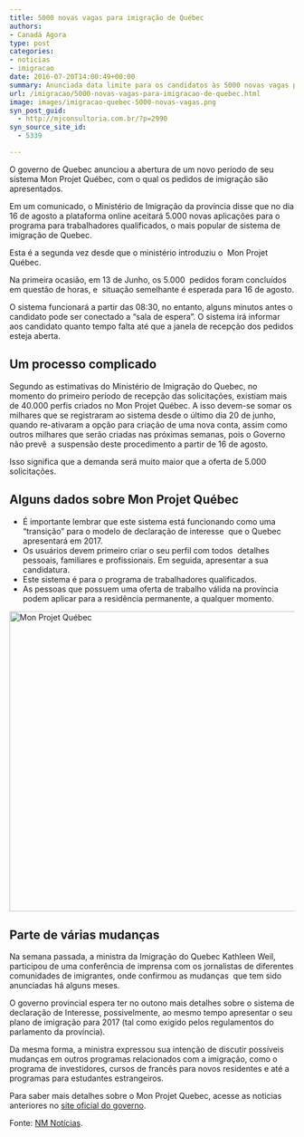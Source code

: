 ```yaml
---
title: 5000 novas vagas para imigração de Québec
authors:
- Canadá Agora
type: post
categories:
- noticias
- imigracao
date: 2016-07-20T14:00:49+00:00
summary: Anunciada data limite para os candidatos às 5000 novas vagas para imigração de Québec
url: /imigracao/5000-novas-vagas-para-imigracao-de-quebec.html
image: images/imigracao-quebec-5000-novas-vagas.png
syn_post_guid:
  - http://mjconsultoria.com.br/?p=2990
syn_source_site_id:
  - 5339

---
```

O governo de Quebec anunciou a abertura de um novo período de seu sistema Mon Projet Québec, com o qual os pedidos de imigração são apresentados.

Em um comunicado, o Ministério de Imigração da província disse que no dia 16 de agosto a plataforma online aceitará 5.000 novas aplicações para o programa para trabalhadores qualificados, o mais popular de sistema de imigração de Quebec.

Esta é a segunda vez desde que o ministério introduziu o  Mon Projet Québec.

Na primeira ocasião, em 13 de Junho, os 5.000  pedidos foram concluídos em questão de horas, e  situação semelhante é esperada para 16 de agosto.

O sistema funcionará a partir das 08:30, no entanto, alguns minutos antes o candidato pode ser conectado a “sala de espera”. O sistema irá informar aos candidato quanto tempo falta até que a janela de recepção dos pedidos esteja aberta.

## Um processo complicado

Segundo as estimativas do Ministério de Imigração do Quebec, no momento do primeiro período de recepção das solicitações, existiam mais de 40.000 perfis criados no Mon Projet Québec. A isso devem-se somar os milhares que se registraram ao sistema desde o último dia 20 de junho, quando re-ativaram a opção para criação de uma nova conta, assim como outros milhares que serão criadas nas próximas semanas, pois o Governo não prevê  a suspensão deste procedimento a partir de 16 de agosto.

Isso significa que a demanda será muito maior que a oferta de 5.000 solicitações.

## Alguns dados sobre Mon Projet Québec

  * É importante lembrar que este sistema está funcionando como uma “transição” para o modelo de declaração de interesse  que o Quebec apresentará em 2017.
  * Os usuários devem primeiro criar o seu perfil com todos  detalhes pessoais, familiares e profissionais. Em seguida, apresentar a sua candidatura.
  * Este sistema é para o programa de trabalhadores qualificados.
  * As pessoas que possuem uma oferta de trabalho válida na província podem aplicar para a residência permanente, a qualquer momento.

<img class="img-responsive alignnone wp-image-6520 size-full" src="http://www.canadaagora.com/wp-content/uploads/mon-projet-quebec.jpg" alt="Mon Projet Québec" width="924" height="530" srcset="https://www.canadaagora.com/wp-content/uploads/mon-projet-quebec.jpg 924w, https://www.canadaagora.com/wp-content/uploads/mon-projet-quebec-470x270.jpg 470w" sizes="(max-width: 924px) 100vw, 924px" />

## Parte de várias mudanças

Na semana passada, a ministra da Imigração do Quebec Kathleen Weil, participou de uma conferência de imprensa com os jornalistas de diferentes comunidades de imigrantes, onde confirmou as mudanças  que tem sido anunciadas há alguns meses.

O governo provincial espera ter no outono mais detalhes sobre o sistema de declaração de Interesse, possivelmente, ao mesmo tempo apresentar o seu plano de imigração para 2017 (tal como exigido pelos regulamentos do parlamento da província).

Da mesma forma, a ministra expressou sua intenção de discutir possíveis mudanças em outros programas relacionados com a imigração, como o programa de investidores, cursos de francês para novos residentes e até a programas para estudantes estrangeiros.

Para saber mais detalhes sobre o Mon Projet Quebec, acesse as noticias anteriores no <a href="http://www.immigration-quebec.gouv.qc.ca/fr/informations/mon-projet-quebec/index.html" target="_blank">site oficial do governo</a>.

Fonte: <a href="http://nmnoticias.ca/171407/mon-projet-quebec-fecha-5000-solicitudes-inmigracion-trabajadores-calificados/" target="_blank">NM Notícias</a>.